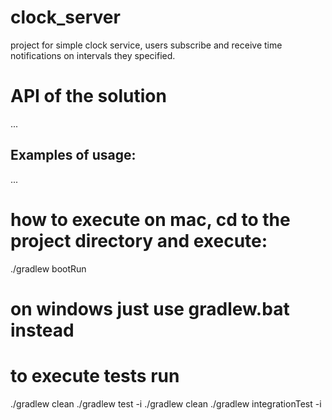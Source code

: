 # clock_server
project for simple clock service, users subscribe and receive time notifications on intervals they specified.

# API of the solution

...

## Examples of usage:

... 

# how to execute on mac, cd to the project directory and execute:

./gradlew bootRun

# on windows just use gradlew.bat instead

# to execute tests run

./gradlew clean
./gradlew test -i
./gradlew clean
./gradlew integrationTest -i
